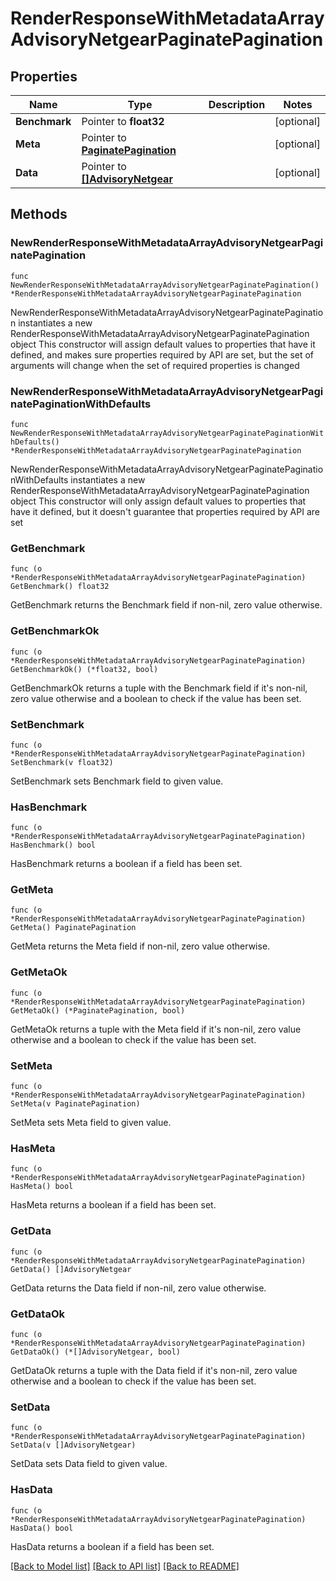 # RenderResponseWithMetadataArrayAdvisoryNetgearPaginatePagination

## Properties

Name | Type | Description | Notes
------------ | ------------- | ------------- | -------------
**Benchmark** | Pointer to **float32** |  | [optional] 
**Meta** | Pointer to [**PaginatePagination**](PaginatePagination.md) |  | [optional] 
**Data** | Pointer to [**[]AdvisoryNetgear**](AdvisoryNetgear.md) |  | [optional] 

## Methods

### NewRenderResponseWithMetadataArrayAdvisoryNetgearPaginatePagination

`func NewRenderResponseWithMetadataArrayAdvisoryNetgearPaginatePagination() *RenderResponseWithMetadataArrayAdvisoryNetgearPaginatePagination`

NewRenderResponseWithMetadataArrayAdvisoryNetgearPaginatePagination instantiates a new RenderResponseWithMetadataArrayAdvisoryNetgearPaginatePagination object
This constructor will assign default values to properties that have it defined,
and makes sure properties required by API are set, but the set of arguments
will change when the set of required properties is changed

### NewRenderResponseWithMetadataArrayAdvisoryNetgearPaginatePaginationWithDefaults

`func NewRenderResponseWithMetadataArrayAdvisoryNetgearPaginatePaginationWithDefaults() *RenderResponseWithMetadataArrayAdvisoryNetgearPaginatePagination`

NewRenderResponseWithMetadataArrayAdvisoryNetgearPaginatePaginationWithDefaults instantiates a new RenderResponseWithMetadataArrayAdvisoryNetgearPaginatePagination object
This constructor will only assign default values to properties that have it defined,
but it doesn't guarantee that properties required by API are set

### GetBenchmark

`func (o *RenderResponseWithMetadataArrayAdvisoryNetgearPaginatePagination) GetBenchmark() float32`

GetBenchmark returns the Benchmark field if non-nil, zero value otherwise.

### GetBenchmarkOk

`func (o *RenderResponseWithMetadataArrayAdvisoryNetgearPaginatePagination) GetBenchmarkOk() (*float32, bool)`

GetBenchmarkOk returns a tuple with the Benchmark field if it's non-nil, zero value otherwise
and a boolean to check if the value has been set.

### SetBenchmark

`func (o *RenderResponseWithMetadataArrayAdvisoryNetgearPaginatePagination) SetBenchmark(v float32)`

SetBenchmark sets Benchmark field to given value.

### HasBenchmark

`func (o *RenderResponseWithMetadataArrayAdvisoryNetgearPaginatePagination) HasBenchmark() bool`

HasBenchmark returns a boolean if a field has been set.

### GetMeta

`func (o *RenderResponseWithMetadataArrayAdvisoryNetgearPaginatePagination) GetMeta() PaginatePagination`

GetMeta returns the Meta field if non-nil, zero value otherwise.

### GetMetaOk

`func (o *RenderResponseWithMetadataArrayAdvisoryNetgearPaginatePagination) GetMetaOk() (*PaginatePagination, bool)`

GetMetaOk returns a tuple with the Meta field if it's non-nil, zero value otherwise
and a boolean to check if the value has been set.

### SetMeta

`func (o *RenderResponseWithMetadataArrayAdvisoryNetgearPaginatePagination) SetMeta(v PaginatePagination)`

SetMeta sets Meta field to given value.

### HasMeta

`func (o *RenderResponseWithMetadataArrayAdvisoryNetgearPaginatePagination) HasMeta() bool`

HasMeta returns a boolean if a field has been set.

### GetData

`func (o *RenderResponseWithMetadataArrayAdvisoryNetgearPaginatePagination) GetData() []AdvisoryNetgear`

GetData returns the Data field if non-nil, zero value otherwise.

### GetDataOk

`func (o *RenderResponseWithMetadataArrayAdvisoryNetgearPaginatePagination) GetDataOk() (*[]AdvisoryNetgear, bool)`

GetDataOk returns a tuple with the Data field if it's non-nil, zero value otherwise
and a boolean to check if the value has been set.

### SetData

`func (o *RenderResponseWithMetadataArrayAdvisoryNetgearPaginatePagination) SetData(v []AdvisoryNetgear)`

SetData sets Data field to given value.

### HasData

`func (o *RenderResponseWithMetadataArrayAdvisoryNetgearPaginatePagination) HasData() bool`

HasData returns a boolean if a field has been set.


[[Back to Model list]](../README.md#documentation-for-models) [[Back to API list]](../README.md#documentation-for-api-endpoints) [[Back to README]](../README.md)


